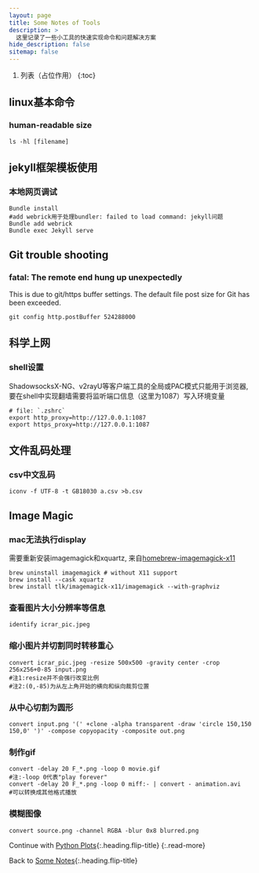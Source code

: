 ```yaml
---
layout: page
title: Some Notes of Tools
description: >
  这里记录了一些小工具的快速实现命令和问题解决方案
hide_description: false
sitemap: false
---
```


1. 列表（占位作用）
{:toc}

## linux基本命令
### human-readable size
~~~shell
ls -hl [filename]
~~~

## jekyll框架模板使用
### 本地网页调试
~~~shell
Bundle install
#add webrick用于处理bundler: failed to load command: jekyll问题
Bundle add webrick
Bundle exec Jekyll serve
~~~

## Git trouble shooting
### fatal: The remote end hung up unexpectedly
This is due to git/https buffer settings. 
The default file post size for Git has been exceeded.
~~~shell
git config http.postBuffer 524288000
~~~

## 科学上网
### shell设置
ShadowsocksX-NG、v2rayU等客户端工具的全局或PAC模式只能用于浏览器, 要在shell中实现翻墙需要将监听端口信息（这里为1087）写入环境变量

~~~shell
# file: `.zshrc`
export http_proxy=http://127.0.0.1:1087
export https_proxy=http://127.0.0.1:1087
~~~

## 文件乱码处理
### csv中文乱码
~~~shell
iconv -f UTF-8 -t GB18030 a.csv >b.csv
~~~

## Image Magic 
### mac无法执行display
需要重新安装imagemagick和xquartz, 来自[homebrew-imagemagick-x11](https://github.com/tlk/homebrew-imagemagick-x11)
~~~shell
brew uninstall imagemagick # without X11 support
brew install --cask xquartz
brew install tlk/imagemagick-x11/imagemagick --with-graphviz
~~~
### 查看图片大小分辨率等信息
~~~shell
identify icrar_pic.jpeg
~~~
### 缩小图片并切割同时转移重心
~~~shell
convert icrar_pic.jpeg -resize 500x500 -gravity center -crop 256x256+0-85 input.png
#注1:resize并不会强行改变比例
#注2:(0,-85)为从左上角开始的横向和纵向裁剪位置
~~~
### 从中心切割为圆形
~~~shell	
convert input.png '(' +clone -alpha transparent -draw 'circle 150,150 150,0' ')' -compose copyopacity -composite out.png
~~~
### 制作gif
~~~shell
convert -delay 20 F_*.png -loop 0 movie.gif
#注:-loop 0代表"play forever"
convert -delay 20 F_*.png -loop 0 miff:- | convert - animation.avi
#可以转换成其他格式播放
~~~
### 模糊图像
~~~shell
convert source.png -channel RGBA -blur 0x8 blurred.png
~~~

Continue with [Python Plots](notes_plot.md){:.heading.flip-title}
{:.read-more}

Back to [Some Notes](README.md){:.heading.flip-title}

